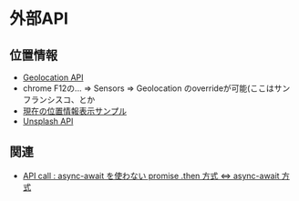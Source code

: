 # 外部API

## 位置情報
- [Geolocation API](https://developer.mozilla.org/ja/docs/Web/API/Geolocation_API)
- chrome F12の... => Sensors => Geolocation のoverrideが可能(ここはサンフランシスコ、とか
- [現在の位置情報表示サンプル](https://github.com/endw0901/react_typescript/tree/main/seasons/src)
- [Unsplash API]()

## 関連
- [API call : async-await を使わない promise .then 方式 ⇔ async-await 方式](https://github.com/endw0901/javascript/tree/main/lyrics-search)
